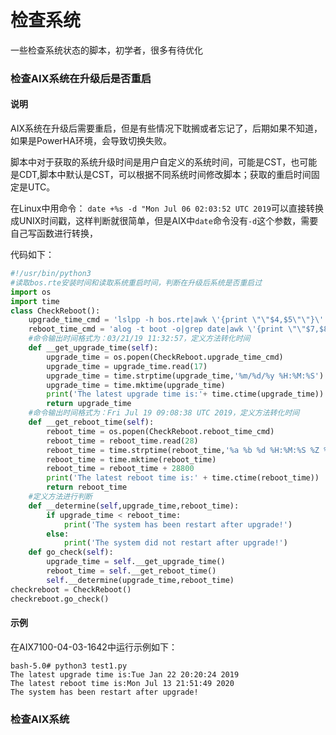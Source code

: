 # 检查系统
一些检查系统状态的脚本，初学者，很多有待优化
### 检查AIX系统在升级后是否重启
#### 说明
AIX系统在升级后需要重启，但是有些情况下耽搁或者忘记了，后期如果不知道，如果是PowerHA环境，会导致切换失败。

脚本中对于获取的系统升级时间是用户自定义的系统时间，可能是CST，也可能是CDT,脚本中默认是CST，可以根据不同系统时间修改脚本；获取的重启时间固定是UTC。

在Linux中用命令： `date +%s -d "Mon Jul 06 02:03:52 UTC 2019`可以直接转换成UNIX时间戳，这样判断就很简单，但是AIX中`date`命令没有`-d`这个参数，需要自己写函数进行转换，

代码如下：
```python
#!/usr/bin/python3
#读取bos.rte安装时间和读取系统重启时间，判断在升级后系统是否重启过
import os
import time
class CheckReboot():
    upgrade_time_cmd = 'lslpp -h bos.rte|awk \'{print \"\"$4,$5\"\"}\'|tail -1'
    reboot_time_cmd = 'alog -t boot -o|grep date|awk \'{print \"\"$7,$8,$9,$10,$11,$12\"\"}\'|tail -1'
    #命令输出时间格式为：03/21/19 11:32:57，定义方法转化时间
    def __get_upgrade_time(self):
        upgrade_time = os.popen(CheckReboot.upgrade_time_cmd)
        upgrade_time = upgrade_time.read(17)
        upgrade_time = time.strptime(upgrade_time,'%m/%d/%y %H:%M:%S')
        upgrade_time = time.mktime(upgrade_time)
        print('The latest upgrade time is:'+ time.ctime(upgrade_time))
        return upgrade_time
    #命令输出时间格式为：Fri Jul 19 09:08:38 UTC 2019，定义方法转化时间
    def __get_reboot_time(self):
        reboot_time = os.popen(CheckReboot.reboot_time_cmd)
        reboot_time = reboot_time.read(28)
        reboot_time = time.strptime(reboot_time,'%a %b %d %H:%M:%S %Z %Y')
        reboot_time = time.mktime(reboot_time)
        reboot_time = reboot_time + 28800
        print('The latest reboot time is:' + time.ctime(reboot_time))
        return reboot_time
    #定义方法进行判断
    def __determine(self,upgrade_time,reboot_time):
        if upgrade_time < reboot_time:
            print('The system has been restart after upgrade!')
        else:
            print('The system did not restart after upgrade!')
    def go_check(self):
        upgrade_time = self.__get_upgrade_time()
        reboot_time = self.__get_reboot_time()
        self.__determine(upgrade_time,reboot_time)
checkreboot = CheckReboot()
checkreboot.go_check()
```
#### 示例
在AIX7100-04-03-1642中运行示例如下：
```
bash-5.0# python3 test1.py
The latest upgrade time is:Tue Jan 22 20:20:24 2019
The latest reboot time is:Mon Jul 13 21:51:49 2020
The system has been restart after upgrade!
```
### 检查AIX系统

